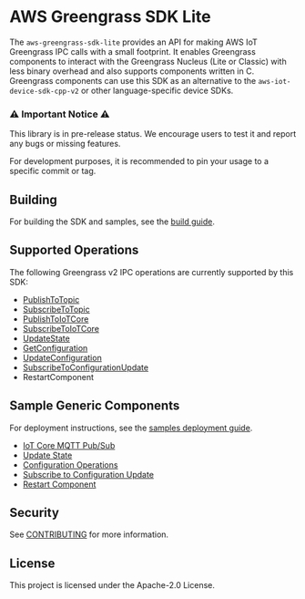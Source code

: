 # AWS Greengrass SDK Lite

The `aws-greengrass-sdk-lite` provides an API for making AWS IoT Greengrass IPC
calls with a small footprint. It enables Greengrass components to interact with
the Greengrass Nucleus (Lite or Classic) with less binary overhead and also
supports components written in C. Greengrass components can use this SDK as an
alternative to the `aws-iot-device-sdk-cpp-v2` or other language-specific device
SDKs.

### ⚠️ Important Notice ⚠️

This library is in pre-release status. We encourage users to test it and report
any bugs or missing features.

For development purposes, it is recommended to pin your usage to a specific
commit or tag.

## Building

For building the SDK and samples, see the [build guide](docs/BUILD.md).

## Supported Operations

The following Greengrass v2 IPC operations are currently supported by this SDK:

- [PublishToTopic](https://docs.aws.amazon.com/greengrass/v2/developerguide/ipc-publish-subscribe.html#ipc-operation-publishtotopic)
- [SubscribeToTopic](https://docs.aws.amazon.com/greengrass/v2/developerguide/ipc-publish-subscribe.html#ipc-operation-subscribetotopic)
- [PublishToIoTCore](https://docs.aws.amazon.com/greengrass/v2/developerguide/ipc-iot-core-mqtt.html#ipc-operation-publishtoiotcore)
- [SubscribeToIoTCore](https://docs.aws.amazon.com/greengrass/v2/developerguide/ipc-iot-core-mqtt.html#ipc-operation-subscribetoiotcore)
- [UpdateState](https://docs.aws.amazon.com/greengrass/v2/developerguide/ipc-component-lifecycle.html#ipc-operation-updatestate)
- [GetConfiguration](https://docs.aws.amazon.com/greengrass/v2/developerguide/ipc-component-configuration.html#ipc-operation-getconfiguration)
- [UpdateConfiguration](https://docs.aws.amazon.com/greengrass/v2/developerguide/ipc-component-configuration.html#ipc-operation-updateconfiguration)
- [SubscribeToConfigurationUpdate](https://docs.aws.amazon.com/greengrass/v2/developerguide/ipc-component-configuration.html#ipc-operation-subscribetoconfigurationupdate)
- RestartComponent

## Sample Generic Components

For deployment instructions, see the
[samples deployment guide](samples/README.md).

- [IoT Core MQTT Pub/Sub](samples/iot_core_mqtt/)
- [Update State](samples/update_state/)
- [Configuration Operations](samples/config/)
- [Subscribe to Configuration Update](samples/subscribe_to_configuration_update/)
- [Restart Component](samples/restart_component/)

## Security

See [CONTRIBUTING](docs/CONTRIBUTING.md#security-issue-notifications) for more
information.

## License

This project is licensed under the Apache-2.0 License.
